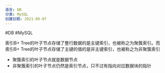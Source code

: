 ```yaml
---
语言: DB
分类: MySQL
创建日期: 2021-09-07
---
```

#DB #MySQL

索引B+ Tree的叶子节点存储了整行数据的是主键索引，也被称之为聚簇索引。而索引B+ Tree的叶子节点存储了主键的值的是非主键索引，也被称之为非聚簇索引

-   聚簇索引的叶子节点就是数据节点
-   非聚簇索引的叶子节点仍然是索引节点，只不过有指向对应数据块的指针